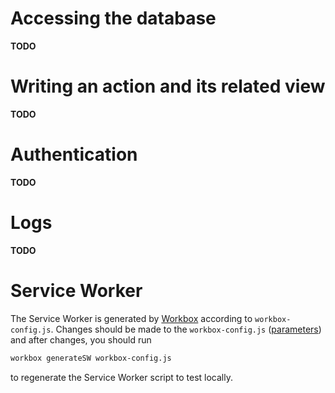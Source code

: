 # Accessing the database

**TODO**

# Writing an action and its related view

**TODO**

# Authentication

**TODO**

# Logs

**TODO**

# Service Worker

The Service Worker is generated by [Workbox](https://developers.google.com/web/tools/workbox/) according to `workbox-config.js`. Changes should be made to the `workbox-config.js` ([parameters](https://developers.google.com/web/tools/workbox/reference-docs/latest/module-workbox-build#.generateSW)) and after changes, you should run

````bash
workbox generateSW workbox-config.js
````

to regenerate the Service Worker script to test locally.
